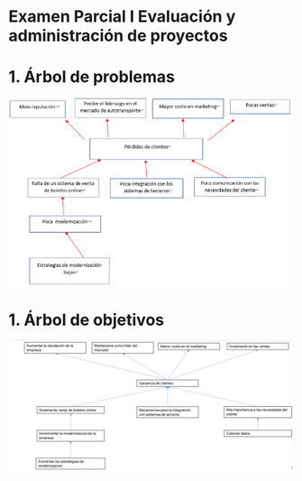 # Examen Parcial I Evaluación y administración de proyectos
# 1. Árbol de problemas

![Arbol de problemas](imagenes/Arbol-de-problemas.jpg)


# 1. Árbol de objetivos

![Arbol de objetivos](imagenes/Arbol-de-objetivos.jpg)
